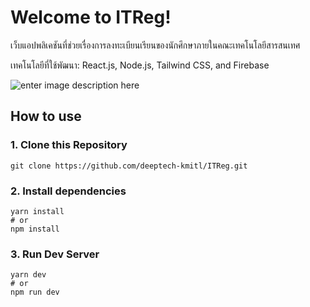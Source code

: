 # Welcome to ITReg!

เว็บแอปพลิเคชันที่ช่วยเรื่องการลงทะเบียนเรียนของนักศึกษาภายในคณะเทคโนโลยีสารสนเทศ

เทคโนโลยีที่ใช้พัฒนา: React.js, Node.js, Tailwind CSS, and Firebase

![enter image description here](https://media.discordapp.net/attachments/1204364762515767306/1204706730349559828/Home.png?ex=65d5b592&is=65c34092&hm=de6904af40a8f711acb49af8eb2721df6b04e04e09d84f3cd5e517491acf9523&=&format=webp&quality=lossless&width=992&height=558)

## How to use

### 1. Clone this Repository
  
    git clone https://github.com/deeptech-kmitl/ITReg.git

### 2. Install dependencies

    yarn install
    # or
    npm install
   
### 3. Run Dev Server

    yarn dev
    # or
    npm run dev
